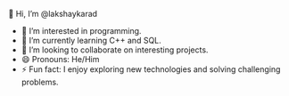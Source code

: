 👋 Hi, I’m @lakshaykarad
- 👀 I’m interested in programming.
- 🌱 I’m currently learning C++ and SQL.
- 💞️ I’m looking to collaborate on interesting projects.
- 😄 Pronouns: He/Him
- ⚡ Fun fact: I enjoy exploring new technologies and solving challenging problems.

<!---
lakshaykarad/lakshaykarad is a ✨ special ✨ repository because its `README.md` (this file) appears on your GitHub profile.
You can click the Preview link to take a look at your changes.
--->
